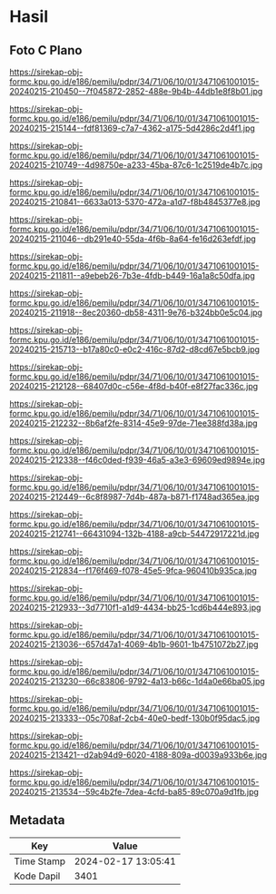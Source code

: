 # Hasil

## Foto C Plano

https://sirekap-obj-formc.kpu.go.id/e186/pemilu/pdpr/34/71/06/10/01/3471061001015-20240215-210450--7f045872-2852-488e-9b4b-44db1e8f8b01.jpg

https://sirekap-obj-formc.kpu.go.id/e186/pemilu/pdpr/34/71/06/10/01/3471061001015-20240215-215144--fdf81369-c7a7-4362-a175-5d4286c2d4f1.jpg

https://sirekap-obj-formc.kpu.go.id/e186/pemilu/pdpr/34/71/06/10/01/3471061001015-20240215-210749--4d98750e-a233-45ba-87c6-1c2519de4b7c.jpg

https://sirekap-obj-formc.kpu.go.id/e186/pemilu/pdpr/34/71/06/10/01/3471061001015-20240215-210841--6633a013-5370-472a-a1d7-f8b4845377e8.jpg

https://sirekap-obj-formc.kpu.go.id/e186/pemilu/pdpr/34/71/06/10/01/3471061001015-20240215-211046--db291e40-55da-4f6b-8a64-fe16d263efdf.jpg

https://sirekap-obj-formc.kpu.go.id/e186/pemilu/pdpr/34/71/06/10/01/3471061001015-20240215-211811--a9ebeb26-7b3e-4fdb-b449-16a1a8c50dfa.jpg

https://sirekap-obj-formc.kpu.go.id/e186/pemilu/pdpr/34/71/06/10/01/3471061001015-20240215-211918--8ec20360-db58-4311-9e76-b324bb0e5c04.jpg

https://sirekap-obj-formc.kpu.go.id/e186/pemilu/pdpr/34/71/06/10/01/3471061001015-20240215-215713--b17a80c0-e0c2-416c-87d2-d8cd67e5bcb9.jpg

https://sirekap-obj-formc.kpu.go.id/e186/pemilu/pdpr/34/71/06/10/01/3471061001015-20240215-212128--68407d0c-c56e-4f8d-b40f-e8f27fac336c.jpg

https://sirekap-obj-formc.kpu.go.id/e186/pemilu/pdpr/34/71/06/10/01/3471061001015-20240215-212232--8b6af2fe-8314-45e9-97de-71ee388fd38a.jpg

https://sirekap-obj-formc.kpu.go.id/e186/pemilu/pdpr/34/71/06/10/01/3471061001015-20240215-212338--f46c0ded-f939-46a5-a3e3-69609ed9894e.jpg

https://sirekap-obj-formc.kpu.go.id/e186/pemilu/pdpr/34/71/06/10/01/3471061001015-20240215-212449--6c8f8987-7d4b-487a-b871-f1748ad365ea.jpg

https://sirekap-obj-formc.kpu.go.id/e186/pemilu/pdpr/34/71/06/10/01/3471061001015-20240215-212741--66431094-132b-4188-a9cb-54472917221d.jpg

https://sirekap-obj-formc.kpu.go.id/e186/pemilu/pdpr/34/71/06/10/01/3471061001015-20240215-212834--f176f469-f078-45e5-9fca-960410b935ca.jpg

https://sirekap-obj-formc.kpu.go.id/e186/pemilu/pdpr/34/71/06/10/01/3471061001015-20240215-212933--3d7710f1-a1d9-4434-bb25-1cd6b444e893.jpg

https://sirekap-obj-formc.kpu.go.id/e186/pemilu/pdpr/34/71/06/10/01/3471061001015-20240215-213036--657d47a1-4069-4b1b-9601-1b4751072b27.jpg

https://sirekap-obj-formc.kpu.go.id/e186/pemilu/pdpr/34/71/06/10/01/3471061001015-20240215-213230--66c83806-9792-4a13-b66c-1d4a0e66ba05.jpg

https://sirekap-obj-formc.kpu.go.id/e186/pemilu/pdpr/34/71/06/10/01/3471061001015-20240215-213333--05c708af-2cb4-40e0-bedf-130b0f95dac5.jpg

https://sirekap-obj-formc.kpu.go.id/e186/pemilu/pdpr/34/71/06/10/01/3471061001015-20240215-213421--d2ab94d9-6020-4188-809a-d0039a933b6e.jpg

https://sirekap-obj-formc.kpu.go.id/e186/pemilu/pdpr/34/71/06/10/01/3471061001015-20240215-213534--59c4b2fe-7dea-4cfd-ba85-89c070a9d1fb.jpg


## Metadata

| Key        | Value               |
| ---------- | ------------------- |
| Time Stamp | 2024-02-17 13:05:41 |
| Kode Dapil | 3401                |



